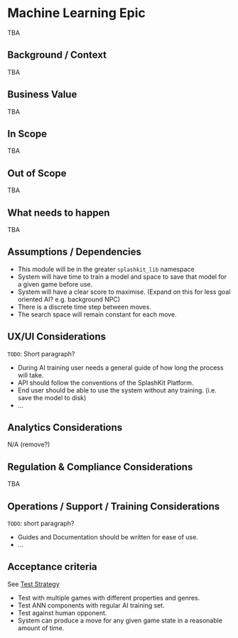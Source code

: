 # Machine Learning Epic

TBA

## Background / Context

TBA

## Business Value

TBA

## In Scope

TBA

## Out of Scope

TBA

## What needs to happen

TBA

## Assumptions / Dependencies

- This module will be in the greater `splashkit_lib` namespace
- System will have time to train a model and space to save that model for a given game before use.
- System will have a clear score to maximise. (Expand on this for less goal oriented AI? e.g.
  background NPC)
- There is a discrete time step between moves.
- The search space will remain constant for each move.

## UX/UI Considerations

`TODO`: Short paragraph?

- During AI training user needs a general guide of how long the process will take.
- API should follow the conventions of the SplashKit Platform.
- End user should be able to use the system without any training. (i.e. save the model to disk)
- ...

## Analytics Considerations

N/A (remove?)

## Regulation & Compliance Considerations

TBA

## Operations / Support / Training Considerations

`TODO`: short paragraph?

- Guides and Documentation should be written for ease of use.
- ...

## Acceptance criteria

See [Test Strategy](<Test Strategy.md>)

- Test with multiple games with different properties and genres.
- Test ANN components with regular AI training set.
- Test against human opponent.
- System can produce a move for any given game state in a reasonable amount of time.
